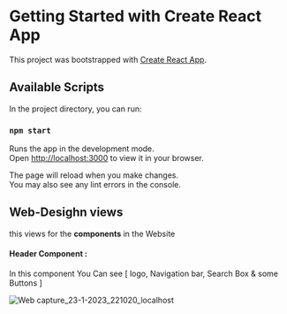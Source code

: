 # Getting Started with Create React App

This project was bootstrapped with [Create React App](https://github.com/facebook/create-react-app).

## Available Scripts

In the project directory, you can run:

### `npm start`

Runs the app in the development mode.\
Open [http://localhost:3000](http://localhost:3000) to view it in your browser.

The page will reload when you make changes.\
You may also see any lint errors in the console.


## Web-Desighn views
this views for the <b>components</b> in the Website

#### Header Component :
In this component You Can see [ logo, Navigation bar, Search Box & some Buttons ]


![Web capture_23-1-2023_221020_localhost](https://user-images.githubusercontent.com/93470832/214129097-bd82bff6-cad7-4fef-9848-6e982794da7b.jpeg)

